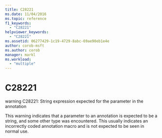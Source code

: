 ```yaml
---
title: C28221
ms.date: 11/04/2016
ms.topic: reference
f1_keywords:
  - "C28221"
helpviewer_keywords:
  - "C28221"
ms.assetid: 06277429-1c19-4729-8abc-69ae90eb1e4e
author: corob-msft
ms.author: corob
manager: markl
ms.workload:
  - "multiple"
---
```

# C28221
warning C28221: String expression expected for the parameter in the annotation

 This warning indicates that a parameter to an annotation is expected to be a string, and some other type was encountered. This usually indicates an incorrectly coded annotation macro and is not expected to be seen in normal use.
